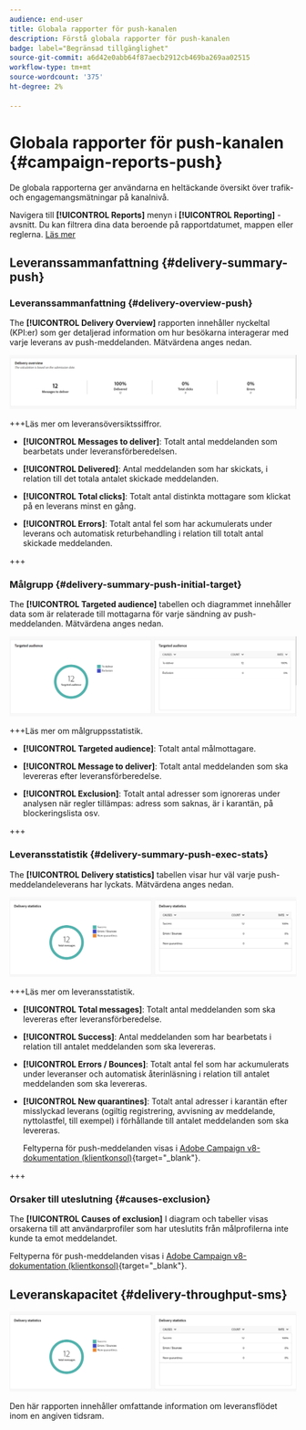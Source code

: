 ```yaml
---
audience: end-user
title: Globala rapporter för push-kanalen
description: Förstå globala rapporter för push-kanalen
badge: label="Begränsad tillgänglighet"
source-git-commit: a6d42e0abb64f87aecb2912cb469ba269aa02515
workflow-type: tm+mt
source-wordcount: '375'
ht-degree: 2%

---
```


# Globala rapporter för push-kanalen {#campaign-reports-push}

De globala rapporterna ger användarna en heltäckande översikt över trafik- och engagemangsmätningar på kanalnivå.

Navigera till **[!UICONTROL Reports]** menyn i **[!UICONTROL Reporting]** -avsnitt. Du kan filtrera dina data beroende på rapportdatumet, mappen eller reglerna. [Läs mer](global-reports.md)

## Leveranssammanfattning {#delivery-summary-push}

### Leveranssammanfattning {#delivery-overview-push}

The **[!UICONTROL Delivery Overview]** rapporten innehåller nyckeltal (KPI:er) som ger detaljerad information om hur besökarna interagerar med varje leverans av push-meddelanden. Mätvärdena anges nedan.

![](assets/global_report_push_delivery_overview.png)

+++Läs mer om leveransöversiktssiffror.

* **[!UICONTROL Messages to deliver]**: Totalt antal meddelanden som bearbetats under leveransförberedelsen.

* **[!UICONTROL Delivered]**: Antal meddelanden som har skickats, i relation till det totala antalet skickade meddelanden.

* **[!UICONTROL Total clicks]**: Totalt antal distinkta mottagare som klickat på en leverans minst en gång.

* **[!UICONTROL Errors]**: Totalt antal fel som har ackumulerats under leverans och automatisk returbehandling i relation till totalt antal skickade meddelanden.

+++

### Målgrupp {#delivery-summary-push-initial-target}

The **[!UICONTROL Targeted audience]** tabellen och diagrammet innehåller data som är relaterade till mottagarna för varje sändning av push-meddelanden. Mätvärdena anges nedan.

![](assets/global_report_push_targeted_audience.png)

+++Läs mer om målgruppsstatistik.

* **[!UICONTROL Targeted audience]**: Totalt antal målmottagare.

* **[!UICONTROL Message to deliver]**: Totalt antal meddelanden som ska levereras efter leveransförberedelse.

* **[!UICONTROL Exclusion]**: Totalt antal adresser som ignoreras under analysen när regler tillämpas: adress som saknas, är i karantän, på blockeringslista osv.

+++

### Leveransstatistik {#delivery-summary-push-exec-stats}

The **[!UICONTROL Delivery statistics]** tabellen visar hur väl varje push-meddelandeleverans har lyckats. Mätvärdena anges nedan.

![](assets/global_report_push_delivery_statistics.png)

+++Läs mer om leveransstatistik.

* **[!UICONTROL Total messages]**: Totalt antal meddelanden som ska levereras efter leveransförberedelse.

* **[!UICONTROL Success]**: Antal meddelanden som har bearbetats i relation till antalet meddelanden som ska levereras.

* **[!UICONTROL Errors / Bounces]**: Totalt antal fel som har ackumulerats under leveranser och automatisk återinläsning i relation till antalet meddelanden som ska levereras.

* **[!UICONTROL New quarantines]**: Totalt antal adresser i karantän efter misslyckad leverans (ogiltig registrering, avvisning av meddelande, nyttolastfel, till exempel) i förhållande till antalet meddelanden som ska levereras.

  Feltyperna för push-meddelanden visas i [Adobe Campaign v8-dokumentation (klientkonsol)](https://experienceleague.adobe.com/docs/campaign/campaign-v8/send/failures/delivery-failures.html#push-error-types){target="_blank"}.

+++

### Orsaker till uteslutning {#causes-exclusion}

The **[!UICONTROL Causes of exclusion]** I diagram och tabeller visas orsakerna till att användarprofiler som har uteslutits från målprofilerna inte kunde ta emot meddelandet.

Feltyperna för push-meddelanden visas i [Adobe Campaign v8-dokumentation (klientkonsol)](https://experienceleague.adobe.com/docs/campaign/campaign-v8/send/failures/delivery-failures.html#push-error-types){target="_blank"}.

## Leveranskapacitet {#delivery-throughput-sms}

![](assets/global_report_push_delivery_statistics.png)

Den här rapporten innehåller omfattande information om leveransflödet inom en angiven tidsram.

